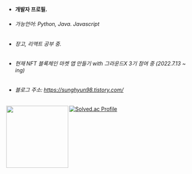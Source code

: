 - #### 개발자 프로필.

- ###### 가능언어: Python, Java. Javascript

- ###### 장고, 리액트 공부 중.

- ###### 현재 NFT 블록체인 마켓 앱 만들기 with 그라운드X 3기 참여 중 (2022.7.13 ~ ing)

- ###### 블로그 주소: https://sunghyun98.tistory.com/


[![Solved.ac Profile](http://mazassumnida.wtf/api/generate_badge?boj=glaxyt)](https://solved.ac/glaxyt)
<img align='left' src="https://github-readme-stats.vercel.app/api?username=glaxyt" height="165">

<!---
glaxyt/glaxyt is a ✨ special ✨ repository because its `README.md` (this file) appears on your GitHub profile.
You can click the Preview link to take a look at your changes.
--->

